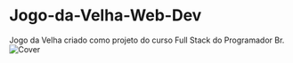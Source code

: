 # Jogo-da-Velha-Web-Dev
Jogo da Velha criado como projeto do curso Full Stack do Programador Br.
![Cover](https://user-images.githubusercontent.com/83718126/121059537-f3d8e880-c797-11eb-899a-71f5ec363092.png)
